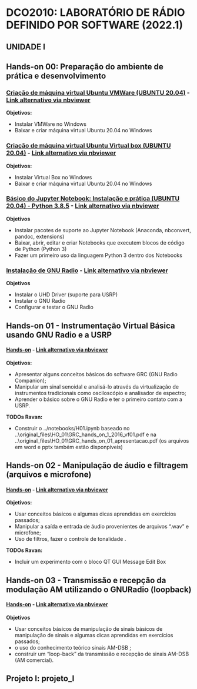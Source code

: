 # DCO2010: LABORATÓRIO DE RÁDIO DEFINIDO POR SOFTWARE (2022.1)

## UNIDADE I

## Hands-on 00: Preparação do ambiente de prática e desenvolvimento
### [Criação de máquina virtual Ubuntu VMWare (UBUNTU 20.04)](https://github.com/vicentesousa/DCO2010_2022/blob/main/notebooks/h00_VM_20_04.ipynb)  - [Link alternativo via nbviewer](http://nbviewer.jupyter.org/github/vicentesousa/DCO2010_2022/blob/main/notebooks/h00_VM_20_04.ipynb)
**Objetivos:**
- Instalar VMWare no Windows
- Baixar e criar máquina virtual Ubuntu 20.04 no Windows

### [Criação de máquina virtual Ubuntu Virtual box (UBUNTU 20.04)](https://github.com/vicentesousa/DCO2010_2022/blob/main/notebooks/H00_VM_VBox.ipynb)  - [Link alternativo via nbviewer](http://nbviewer.jupyter.org/github/vicentesousa/DCO2010_2022/blob/main/notebooks/H00_VM_VBox.ipynb)
**Objetivos:**
- Instalar Virtual Box no Windows
- Baixar e criar máquina virtual Ubuntu 20.04 no Windows

### [Básico do Jupyter Notebook: Instalação e prática (UBUNTU 20.04) - Python 3.8.5](https://github.com/vicentesousa/DCO2010_2022/blob/main/notebooks/h00_BJ_20.04.ipynb) - [Link alternativo via nbviewer](http://nbviewer.jupyter.org/github/vicentesousa/DCO2010_2022/blob/main/notebooks/h00_BJ_20.04.ipynb)
**Objetivos**
- Instalar pacotes de suporte ao Jupyter Notebook (Anaconda, nbconvert, pandoc, extensions)
- Baixar, abrir, editar e criar Notebooks que executem blocos de código de Python (Python 3)
- Fazer um primeiro uso da linguagem Python 3 dentro dos Notebooks

### [Instalação de GNU Radio](https://github.com/vicentesousa/DCO2010_2022/blob/main/notebooks/H00_Install_GNURADIO.ipynb) - [Link alternativo via nbviewer](http://nbviewer.jupyter.org/github/vicentesousa/DCO2010_2022/blob/main/notebooks/H00_Install_GNURADIO.ipynb)
**Objetivos**
- Instalar o UHD Driver (suporte para USRP)
- Instalar o GNU Radio
- Configurar e testar o GNU Radio

## Hands-on 01 - Instrumentação Virtual Básica usando GNU Radio e a USRP

#### [Hands-on](https://github.com/vicentesousa/DCO2010_2022/blob/main/notebooks/H01.ipynb) - [Link alternativo via nbviewer](https://nbviewer.org/github/vicentesousa/DCO2010_2022/blob/main/notebooks/H01.ipynb)

**Objetivos:**
- Apresentar alguns conceitos básicos do software GRC (GNU Radio Companion);
- Manipular um sinal senoidal e analisá-lo através da virtualização de instrumentos tradicionais como osciloscópio e analisador de espectro;
- Aprender o básico sobre o GNU Radio e ter o primeiro contato com a USRP.

**TODOs Ravan:** 
- Construir o ../notebooks/H01.ipynb baseado no ..\original_files\HO_01\GRC_hands_on_1_2016_vf01.pdf e na ..\original_files\HO_01\GRC_hands_on_01_apresentacao.pdf (os arquivos em word e pptx também estão disponpiveis)

## Hands-on 02 - Manipulação de áudio e filtragem (arquivos e microfone)
#### [Hands-on](https://github.com/vicentesousa/DCO2010_2022/blob/main/notebooks/H02.ipynb) - [Link alternativo via nbviewer](https://nbviewer.org/github/vicentesousa/DCO2010_2022/blob/main/notebooks/H02.ipynb)
**Objetivos:**
- Usar conceitos básicos e algumas dicas aprendidas em exercícios passados;
- Manipular a saída e entrada de áudio provenientes de arquivos “.wav” e microfone;
- Uso de filtros, fazer o controle de tonalidade .

**TODOs Ravan:** 

- Incluir um experimento com o bloco QT GUI Message Edit Box

## Hands-on 03 - Transmissão e recepção da modulação AM utilizando o GNURadio (loopback)

#### [Hands-on](https://github.com/vicentesousa/DCO2010_2022/blob/main/notebooks/H03.ipynb) - [Link alternativo via nbviewer](https://nbviewer.org/github/vicentesousa/DCO2010_2022/blob/main/notebooks/H03.ipynb)
**Objetivos**
- Usar conceitos básicos de manipulação de sinais  básicos de manipulação de sinais e algumas dicas aprendidas em exercícios passados;
- o uso do conhecimento teórico sinais AM-DSB ;
- construir um “loop-back” da transmissão e recepção de sinais AM-DSB (AM comercial).


## Projeto I: projeto_I
